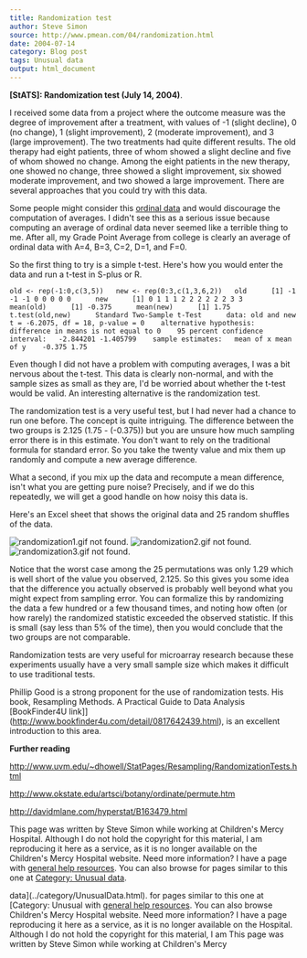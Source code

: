 ```yaml
---
title: Randomization test
author: Steve Simon
source: http://www.pmean.com/04/randomization.html
date: 2004-07-14
category: Blog post
tags: Unusual data
output: html_document
---
```

**[StATS]: Randomization test (July 14, 2004)**.

I received some data from a project where the outcome measure was the
degree of improvement after a treatment, with values of -1 (slight
decline), 0 (no change), 1 (slight improvement), 2 (moderate
improvement), and 3 (large improvement). The two treatments had quite
different results. The old therapy had eight patients, three of whom
showed a slight decline and five of whom showed no change. Among the
eight patients in the new therapy, one showed no change, three showed a
slight improvement, six showed moderate improvement, and two showed a
large improvement. There are several approaches that you could try with
this data.

Some people might consider this [ordinal
data](www.childrensmercy.org/definitions/ordinal.htm) and would
discourage the computation of averages. I didn't see this as a serious
issue because computing an average of ordinal data never seemed like a
terrible thing to me. After all, my Grade Point Average from college is
clearly an average of ordinal data with A=4, B=3, C=2, D=1, and F=0.

So the first thing to try is a simple t-test. Here's how you would
enter the data and run a t-test in S-plus or R.

`old <- rep(-1:0,c(3,5))   new <- rep(0:3,c(1,3,6,2))   old      [1] -1 -1 -1 0 0 0 0 0      new      [1] 0 1 1 1 2 2 2 2 2 2 3 3      mean(old)      [1] -0.375      mean(new)      [1] 1.75        t.test(old,new)      Standard Two-Sample t-Test      data: old and new    t = -6.2075, df = 18, p-value = 0    alternative hypothesis: difference in means is not equal to 0    95 percent confidence interval:   -2.844201 -1.405799    sample estimates:   mean of x mean of y    -0.375 1.75`

Even though I did not have a problem with computing averages, I was a
bit nervous about the t-test. This data is clearly non-normal, and with
the sample sizes as small as they are, I'd be worried about whether the
t-test would be valid. An interesting alternative is the randomization
test.

The randomization test is a very useful test, but I had never had a
chance to run one before. The concept is quite intriguing. The
difference between the two groups is 2.125 (1.75 - (-0.375)) but you are
unsure how much sampling error there is in this estimate. You don't
want to rely on the traditional formula for standard error. So you take
the twenty value and mix them up randomly and compute a new average
difference.

What a second, if you mix up the data and recompute a mean difference,
isn't what you are getting pure noise? Precisely, and if we do this
repeatedly, we will get a good handle on how noisy this data is.

Here's an Excel sheet that shows the original data and 25 random
shuffles of the data.

![randomization1.gif not found.](../../../web/images/04/randomization01.png)
![randomization2.gif not found.](../../../web/images/04/randomization02.png)
![randomization3.gif not found.](../../../web/images/04/randomization03.png)

Notice that the worst case among the 25 permutations was only 1.29 which
is well short of the value you observed, 2.125. So this gives you some
idea that the difference you actually observed is probably well beyond
what you might expect from sampling error. You can formalize this by
randomizing the data a few hundred or a few thousand times, and noting
how often (or how rarely) the randomized statistic exceeded the observed
statistic. If this is small (say less than 5% of the time), then you
would conclude that the two groups are not comparable.

Randomization tests are very useful for microarray research because
these experiments usually have a very small sample size which makes it
difficult to use traditional tests.

Phillip Good is a strong proponent for the use of randomization tests.
His book, Resampling Methods. A Practical Guide to Data Analysis
[BookFinder4U
link]](http://www.bookfinder4u.com/detail/0817642439.html), is an
excellent introduction to this area.

**Further reading**

<http://www.uvm.edu/~dhowell/StatPages/Resampling/RandomizationTests.html>

<http://www.okstate.edu/artsci/botany/ordinate/permute.htm>

<http://davidmlane.com/hyperstat/B163479.html>

This page was written by Steve Simon while working at Children's Mercy
Hospital. Although I do not hold the copyright for this material, I am
reproducing it here as a service, as it is no longer available on the
Children's Mercy Hospital website. Need more information? I have a page
with [general help resources](../GeneralHelp.html). You can also browse
for pages similar to this one at [Category: Unusual
data](../category/UnusualData.html).
<!---More--->
data](../category/UnusualData.html).
for pages similar to this one at [Category: Unusual
with [general help resources](../GeneralHelp.html). You can also browse
Children's Mercy Hospital website. Need more information? I have a page
reproducing it here as a service, as it is no longer available on the
Hospital. Although I do not hold the copyright for this material, I am
This page was written by Steve Simon while working at Children's Mercy

<!---Do not use
**[StATS]: Randomization test (July 14, 2004)**.
This page was written by Steve Simon while working at Children's Mercy
Hospital. Although I do not hold the copyright for this material, I am
reproducing it here as a service, as it is no longer available on the
Children's Mercy Hospital website. Need more information? I have a page
with [general help resources](../GeneralHelp.html). You can also browse
for pages similar to this one at [Category: Unusual
data](../category/UnusualData.html).
--->

